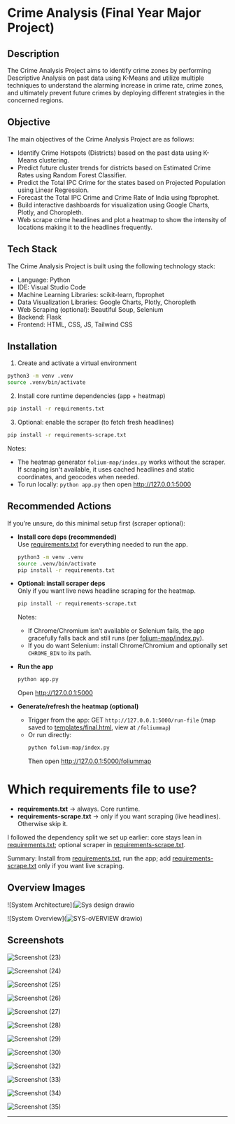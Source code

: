 # Crime Analysis (Final Year Major Project)

## Description

The Crime Analysis Project aims to identify crime zones by performing Descriptive Analysis on past data using K-Means and utilize multiple techniques to understand the alarming increase in crime rate, crime zones, and ultimately prevent future crimes by deploying different strategies in the concerned regions.

## Objective

The main objectives of the Crime Analysis Project are as follows:

- Identify Crime Hotspots (Districts) based on the past data using K-Means clustering.
- Predict future cluster trends for districts based on Estimated Crime Rates using Random Forest Classifier.
- Predict the Total IPC Crime for the states based on Projected Population using Linear Regression.
- Forecast the Total IPC Crime and Crime Rate of India using fbprophet.
- Build interactive dashboards for visualization using Google Charts, Plotly, and Choropleth.
- Web scrape crime headlines and plot a heatmap to show the intensity of locations making it to the headlines frequently.

## Tech Stack

The Crime Analysis Project is built using the following technology stack:

- Language: Python
- IDE: Visual Studio Code
- Machine Learning Libraries: scikit-learn, fbprophet
- Data Visualization Libraries: Google Charts, Plotly, Choropleth
- Web Scraping (optional): Beautiful Soup, Selenium
- Backend: Flask
- Frontend: HTML, CSS, JS, Tailwind CSS

## Installation

1) Create and activate a virtual environment

```bash
python3 -m venv .venv
source .venv/bin/activate
```

2) Install core runtime dependencies (app + heatmap)

```bash
pip install -r requirements.txt
```

3) Optional: enable the scraper (to fetch fresh headlines)

```bash
pip install -r requirements-scrape.txt
```

Notes:

- The heatmap generator `folium-map/index.py` works without the scraper. If scraping isn't available, it uses cached headlines and static coordinates, and geocodes when needed.
- To run locally: `python app.py` then open http://127.0.0.1:5000

## Recommended Actions

If you’re unsure, do this minimal setup first (scraper optional):

- __Install core deps (recommended)__  
  Use [requirements.txt](requirements.txt) for everything needed to run the app.
  ```bash
  python3 -m venv .venv
  source .venv/bin/activate
  pip install -r requirements.txt
  ```

- __Optional: install scraper deps__  
  Only if you want live news headline scraping for the heatmap.
  ```bash
  pip install -r requirements-scrape.txt
  ```
  Notes:
  - If Chrome/Chromium isn’t available or Selenium fails, the app gracefully falls back and still runs (per [folium-map/index.py](folium-map/index.py)).
  - If you do want Selenium: install Chrome/Chromium and optionally set `CHROME_BIN` to its path.

- __Run the app__
  ```bash
  python app.py
  ```
  Open http://127.0.0.1:5000

- __Generate/refresh the heatmap (optional)__
  - Trigger from the app: GET `http://127.0.0.1:5000/run-file` (map saved to [templates/final.html](templates/final.html), view at `/foliummap`)
  - Or run directly:
    ```bash
    python folium-map/index.py
    ```
    Then open http://127.0.0.1:5000/foliummap

# Which requirements file to use?

- __requirements.txt__ → always. Core runtime.
- __requirements-scrape.txt__ → only if you want scraping (live headlines). Otherwise skip it.

I followed the dependency split we set up earlier: core stays lean in [requirements.txt](requirements.txt); optional scraper in [requirements-scrape.txt](requirements-scrape.txt).

Summary: Install from [requirements.txt](requirements.txt), run the app; add [requirements-scrape.txt](requirements-scrape.txt) only if you want live scraping.

## Overview Images

![System Architecture](![Sys design drawio](https://github.com/Mubeen-Zaki/Final_Year_Project/assets/54596472/f173f587-beaa-4521-ae5e-839cb22cebaf)

![System Overview](![SYS-oVERVIEW drawio](https://github.com/Mubeen-Zaki/Final_Year_Project/assets/54596472/ec6d7e87-6aa4-4ef7-9e0b-74ce4f762582))

## Screenshots

![Screenshot (23)](https://github.com/Mubeen-Zaki/Final_Year_Project/assets/54596472/db23820b-abca-4bea-a4af-0fb81ed3e14c)

![Screenshot (24)](https://github.com/Mubeen-Zaki/Final_Year_Project/assets/54596472/a1e83f68-8e43-4188-9a4b-77fcc338ad8c)

![Screenshot (25)](https://github.com/Mubeen-Zaki/Final_Year_Project/assets/54596472/4e0f7013-136f-4c7a-8e0d-f64cbda26974)

![Screenshot (26)](https://github.com/Mubeen-Zaki/Final_Year_Project/assets/54596472/b38f73a9-1637-482a-a453-f9e166571d3d)

![Screenshot (27)](https://github.com/Mubeen-Zaki/Final_Year_Project/assets/54596472/9dc41d72-2efe-4485-9c7a-41d3a0cf47c3)

![Screenshot (28)](https://github.com/Mubeen-Zaki/Final_Year_Project/assets/54596472/25e246c1-0806-4532-bc57-5d65cb348217)

![Screenshot (29)](https://github.com/Mubeen-Zaki/Final_Year_Project/assets/54596472/f2ee44fd-4ec5-4749-acc5-1f937b3284d0)

![Screenshot (30)](https://github.com/Mubeen-Zaki/Final_Year_Project/assets/54596472/b3dd897e-032a-43c7-863d-a1861f0525ef)

![Screenshot (32)](https://github.com/Mubeen-Zaki/Final_Year_Project/assets/54596472/9f2596c6-b885-4e2d-b2b9-dca5f954080a)

![Screenshot (33)](https://github.com/Mubeen-Zaki/Final_Year_Project/assets/54596472/633803d3-aba3-4f7c-af9c-7b46fad89cc5)

![Screenshot (34)](https://github.com/Mubeen-Zaki/Final_Year_Project/assets/54596472/1e7ac49e-4314-4b02-a722-00fbbb37c378)

![Screenshot (35)](https://github.com/Mubeen-Zaki/Final_Year_Project/assets/54596472/9dde4c84-f202-4b36-99ff-504f59ad1a39)

---
